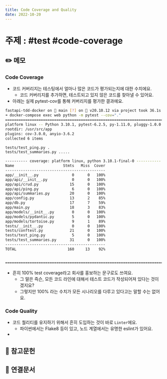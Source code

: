 ```yaml
---
title: Code Coverage and Quality
date: 2022-10-20
---
```


# 주제 : #test #code-coverage

## ✏️ 메모

### Code Coverage

- 코드 커버리지는 테스팅에서 얼마나 많은 코드가 평가되는지에 대한 수치에요.
  - 코드 커버리지를 추가하면, 테스트되고 있지 않은 코드를 찾아낼 수 있어요.
- 아래는 실제 pytest-cov를 통해 커버리지를 평가한 결과에요.

```bash
fastapi-tdd-docker on  main [?] on 🐳 v20.10.12 via project took 36.1s
➜ docker-compose exec web python -m pytest --cov="."
================================================================================= test session starts ==================================================================================
platform linux -- Python 3.10.1, pytest-6.2.5, py-1.11.0, pluggy-1.0.0
rootdir: /usr/src/app
plugins: cov-3.0.0, anyio-3.6.2
collected 6 items

tests/test_ping.py .                                                                                                                                                             [ 16%]
tests/test_summaries.py .....                                                                                                                                                    [100%]

---------- coverage: platform linux, python 3.10.1-final-0 -----------
Name                      Stmts   Miss  Cover
---------------------------------------------
app/__init__.py               0      0   100%
app/api/__init__.py           0      0   100%
app/api/crud.py              15      0   100%
app/api/ping.py               6      0   100%
app/api/summaries.py         20      0   100%
app/config.py                13      2    85%
app/db.py                    17      7    59%
app/main.py                  18      3    83%
app/models/__init__.py        0      0   100%
app/models/pydantic.py        5      0   100%
app/models/tortoise.py        9      1    89%
tests/__init__.py             0      0   100%
tests/conftest.py            21      0   100%
tests/test_ping.py            5      0   100%
tests/test_summaries.py      31      0   100%
---------------------------------------------
TOTAL                       160     13    92%


================================================================================== 6 passed in 5.70s ===================================================================================

```

- 흔히 100% test coverage라고 회사를 홍보하는 문구로도 쓰여요.
  - 그 말은 즉슨, 모든 코드 라인에 대해서 테스트 코드가 작성되어져 있다는 것이겠지요?
  - 그렇지만 100% 라는 수치가 모든 시나리오를 다루고 있다고는 말할 수는 없어요.

### Code Quality

- 코드 퀄리티를 유지하기 위해서 흔히 도입하는 것이 바로 `Linter`에요.
  - 파이썬에서는 Flake8 등이 있고, 노드 계열에서는 유명한 eslint가 있어요.
-

## 🔗 참고문헌

## 🔗 연결문서
